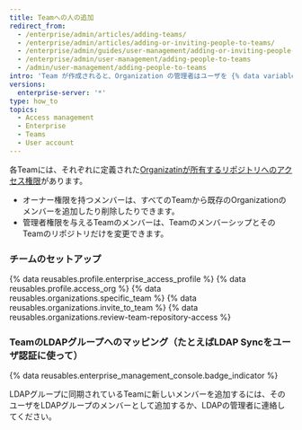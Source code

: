 ```yaml
---
title: Teamへの人の追加
redirect_from:
  - /enterprise/admin/articles/adding-teams/
  - /enterprise/admin/articles/adding-or-inviting-people-to-teams/
  - /enterprise/admin/guides/user-management/adding-or-inviting-people-to-teams/
  - /enterprise/admin/user-management/adding-people-to-teams
  - /admin/user-management/adding-people-to-teams
intro: 'Team が作成されると、Organization の管理者はユーザを {% data variables.product.product_location %} から Team に追加し、どのリポジトリにアクセスできるようにするかを決定できます。'
versions:
  enterprise-server: '*'
type: how_to
topics:
  - Access management
  - Enterprise
  - Teams
  - User account
---
```

各Teamには、それぞれに定義された[Organizatinが所有するリポジトリへのアクセス権限](/articles/permission-levels-for-an-organization)があります。

- オーナー権限を持つメンバーは、すべてのTeamから既存のOrganizationのメンバーを追加したり削除したりできます。
- 管理者権限を与えるTeamのメンバーは、TeamのメンバーシップとそのTeamのリポジトリだけを変更できます。

### チームのセットアップ

{% data reusables.profile.enterprise_access_profile %}
{% data reusables.profile.access_org %}
{% data reusables.organizations.specific_team %}
{% data reusables.organizations.invite_to_team %}
{% data reusables.organizations.review-team-repository-access %}

### TeamのLDAPグループへのマッピング（たとえばLDAP Syncをユーザ認証に使って）

{% data reusables.enterprise_management_console.badge_indicator %}

LDAPグループに同期されているTeamに新しいメンバーを追加するには、そのユーザをLDAPグループのメンバーとして追加するか、LDAPの管理者に連絡してください。
